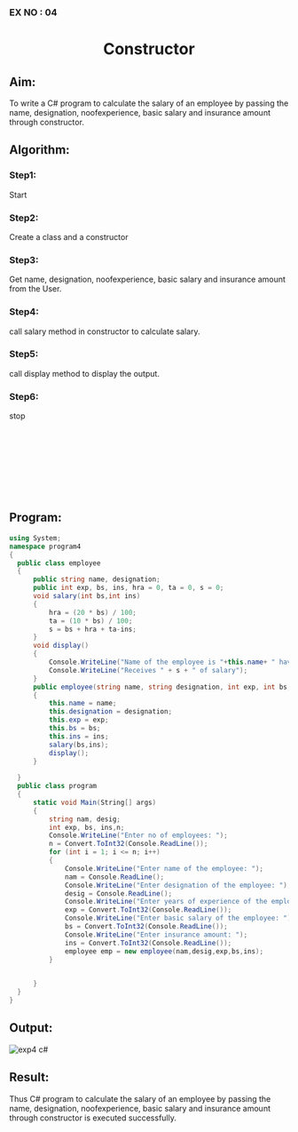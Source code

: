 ### EX NO : 04
# <p align="center">Constructor</p>
## Aim:
 To write a C# program to calculate the salary of an employee by passing the name, designation, noofexperience, basic salary and insurance amount through constructor.
 
 ## Algorithm:
 ### Step1: 
Start
### Step2:
Create a class and a constructor
### Step3:
Get name, designation, noofexperience, basic salary and insurance amount from the User.
### Step4:
call salary method in constructor to calculate salary.
### Step5:
call display method to display the output.
### Step6:
stop

<br/><br/><br/><br/><br/><br/><br/>


 ## Program:
 ```c#
using System;
namespace program4
{
   public class employee
   {
       public string name, designation;
       public int exp, bs, ins, hra = 0, ta = 0, s = 0;
       void salary(int bs,int ins)
       {
           hra = (20 * bs) / 100;
           ta = (10 * bs) / 100;
           s = bs + hra + ta-ins;
       }
       void display()
       {
           Console.WriteLine("Name of the employee is "+this.name+ " having "+this.exp+ " of experience, working as "+this.designation);
           Console.WriteLine("Receives " + s + " of salary");
       }
       public employee(string name, string designation, int exp, int bs, int ins)
       {
           this.name = name;
           this.designation = designation;
           this.exp = exp;
           this.bs = bs;
           this.ins = ins;
           salary(bs,ins);
           display();
       }
           
   }
   public class program
   {   
       static void Main(String[] args)
       {
           string nam, desig;
           int exp, bs, ins,n;
           Console.WriteLine("Enter no of employees: ");
           n = Convert.ToInt32(Console.ReadLine());
           for (int i = 1; i <= n; i++)
           {
               Console.WriteLine("Enter name of the employee: ");
               nam = Console.ReadLine();
               Console.WriteLine("Enter designation of the employee: ");
               desig = Console.ReadLine();
               Console.WriteLine("Enter years of experience of the employee: ");
               exp = Convert.ToInt32(Console.ReadLine());
               Console.WriteLine("Enter basic salary of the employee: ");
               bs = Convert.ToInt32(Console.ReadLine());
               Console.WriteLine("Enter insurance amount: ");
               ins = Convert.ToInt32(Console.ReadLine());
               employee emp = new employee(nam,desig,exp,bs,ins);
           }

           
       }
   }
}
 ```
 ## Output:
 ![exp4 c#](https://user-images.githubusercontent.com/75234588/190058462-c2fe77b9-c4ca-4b1c-ad82-258563102431.PNG)


 ## Result:
 Thus C# program to calculate the salary of an employee by passing the name, designation, noofexperience, basic salary and insurance amount through constructor is executed successfully.
